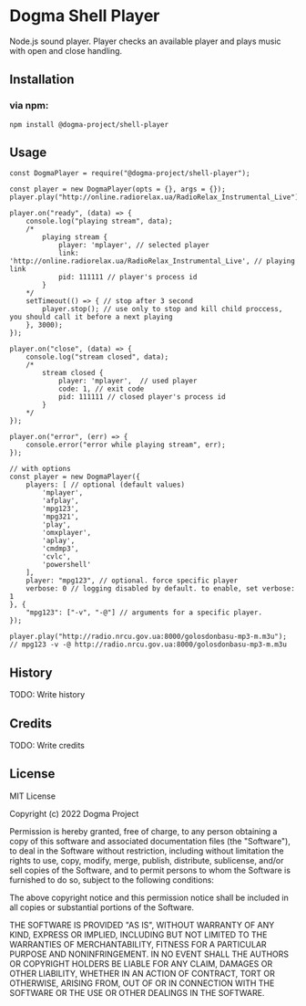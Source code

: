 # Dogma Shell Player

Node.js sound player. Player checks an available player and plays music with open and close handling.

## Installation

### via npm:

```
npm install @dogma-project/shell-player
```

## Usage

```
const DogmaPlayer = require("@dogma-project/shell-player");

const player = new DogmaPlayer(opts = {}, args = {});
player.play("http://online.radiorelax.ua/RadioRelax_Instrumental_Live");

player.on("ready", (data) => {
	console.log("playing stream", data);
	/*
		playing stream {
			player: 'mplayer', // selected player
			link: 'http://online.radiorelax.ua/RadioRelax_Instrumental_Live', // playing link
			pid: 111111 // player's process id
		}
	*/
	setTimeout(() => { // stop after 3 second
		player.stop(); // use only to stop and kill child proccess, you should call it before a next playing
	}, 3000);
});

player.on("close", (data) => {
	console.log("stream closed", data);
	/*
		stream closed {
			player: 'mplayer',  // used player
			code: 1, // exit code
			pid: 111111 // closed player's process id
		}
	*/
});

player.on("error", (err) => {
	console.error("error while playing stream", err);
});
```

```
// with options
const player = new DogmaPlayer({
	players: [ // optional (default values)
		'mplayer',
		'afplay',
		'mpg123',
		'mpg321',
		'play',
		'omxplayer',
		'aplay',
		'cmdmp3',
		'cvlc',
		'powershell'
	],
	player: "mpg123", // optional. force specific player
	verbose: 0 // logging disabled by default. to enable, set verbose: 1
}, {
	"mpg123": ["-v", "-@"] // arguments for a specific player.
});

player.play("http://radio.nrcu.gov.ua:8000/golosdonbasu-mp3-m.m3u");
// mpg123 -v -@ http://radio.nrcu.gov.ua:8000/golosdonbasu-mp3-m.m3u
```

## History

TODO: Write history

## Credits

TODO: Write credits

## License

MIT License

Copyright (c) 2022 Dogma Project

Permission is hereby granted, free of charge, to any person obtaining a copy
of this software and associated documentation files (the "Software"), to deal
in the Software without restriction, including without limitation the rights
to use, copy, modify, merge, publish, distribute, sublicense, and/or sell
copies of the Software, and to permit persons to whom the Software is
furnished to do so, subject to the following conditions:

The above copyright notice and this permission notice shall be included in all
copies or substantial portions of the Software.

THE SOFTWARE IS PROVIDED "AS IS", WITHOUT WARRANTY OF ANY KIND, EXPRESS OR
IMPLIED, INCLUDING BUT NOT LIMITED TO THE WARRANTIES OF MERCHANTABILITY,
FITNESS FOR A PARTICULAR PURPOSE AND NONINFRINGEMENT. IN NO EVENT SHALL THE
AUTHORS OR COPYRIGHT HOLDERS BE LIABLE FOR ANY CLAIM, DAMAGES OR OTHER
LIABILITY, WHETHER IN AN ACTION OF CONTRACT, TORT OR OTHERWISE, ARISING FROM,
OUT OF OR IN CONNECTION WITH THE SOFTWARE OR THE USE OR OTHER DEALINGS IN THE
SOFTWARE.
